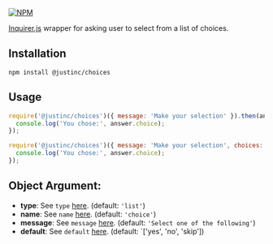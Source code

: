 [![NPM](https://nodei.co/npm/@justinc/choices.png)](https://nodei.co/npm/@justinc/choices/)

[Inquirer.js](https://github.com/SBoudrias/Inquirer.js/) wrapper for asking user to select from a list of choices.

## Installation

```shell
npm install @justinc/choices
```

## Usage

```js
require('@justinc/choices')({ message: 'Make your selection' }).then(answer => {
  console.log('You chose:', answer.choice);
});
```

```js
require('@justinc/choices')({ message: 'Make your selection', choices: ['blue pill', 'red pill'] }).then(answer => {
  console.log('You chose:', answer.choice);
});
```

## Object Argument:

- **type**: See `type` [here](https://github.com/SBoudrias/Inquirer.js/blob/master/README.md#question). (default: `'list'`)
- **name**: See `name` [here](https://github.com/SBoudrias/Inquirer.js/blob/master/README.md#question). (default: `'choice'`)
- **message**: See `message` [here](https://github.com/SBoudrias/Inquirer.js/blob/master/README.md#question). (default: `'Select one of the following'`)
- **default**: See `default` [here](https://github.com/SBoudrias/Inquirer.js/blob/master/README.md#question). (default: `['yes', 'no', 'skip'])

